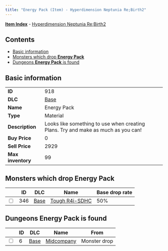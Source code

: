 ```yaml
---
title: "Energy Pack (Item) - Hyperdimension Neptunia Re;Birth2"
---
```


[**Item Index**](/neptunia/rb2/item/index.html) - [Hyperdimension Neptunia Re;Birth2](/neptunia/rb2)

## Contents

- [Basic information](#basic-information)
- [Monsters which drop **Energy Pack**](#monsters-which-drop-energy-pack)
- [Dungeons **Energy Pack** is found](#dungeons-energy-pack-is-found)

## Basic information

|   |   |
| -- | -- |
| **ID** | 918 |
| **DLC** | [Base](/neptunia/rb2/dlc/0-base.html) |
| **Name** | Energy Pack |
| **Type** | Material |
| **Description** | Looks like something to use when creating Plans. Try and make as much as you can! |
| **Buy Price** | 0 |
| **Sell Price** | 2929 |
| **Max inventory** | 99 |

## Monsters which drop **Energy Pack**

|    | ID | DLC | Name | Base drop rate |
| -- | -- | --- | ---- | -------------- |
| <input type="checkbox" id="rb2-monster-0-346" class="trackbox" /> | 346 | [Base](/neptunia/rb2/dlc/0-base.html) | [Tough R4i-SDHC](/neptunia/rb2/monster/0-346-tough-r4i-sdhc.html) | 50% |

## Dungeons **Energy Pack** is found

|    | ID | DLC | Name | From |
| -- | -- | --- | ---- | ---- |
| <input type="checkbox" id="rb2-dungeon-0-6" class="trackbox" /> | 6 | [Base](/neptunia/rb2/dlc/0-base.html) | [Midcompany](/neptunia/rb2/dungeon/0-6-midcompany.html) | Monster drop |